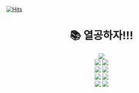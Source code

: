 [![Hits](https://hits.seeyoufarm.com/api/count/incr/badge.svg?url=https%3A%2F%2Fgithub.com%2Fseonwoojh&count_bg=%23FFE200&title_bg=%23333333&icon=skyliner.svg&icon_color=%23FFFFFF&title=hits&edge_flat=false)](https://hits.seeyoufarm.com)

<!--
  <div align=center><h1>👋 Hi there!!!</h1></div>
<br>
<div align=center> -->
  
 <!--  **정보통계학을 전공했고 데이터 엔지니어를 준비 중입니다.** -->
 <!--  <br> -->
  <!-- **IaC, Container Orchestration, ETL 파이프라인 개발 및 운영에 관심이 많습니다.** -->
  
<!-- [![Anurag's GitHub stats](https://github-readme-stats.vercel.app/api?username=seonwoojh&show_icons=true&theme=tokyonight)](https://github.com/anuraghazra/github-readme-stats) -->

<!-- <img src="https://img.shields.io/badge/java-007396?style=for-the-badge&logo=java&logoColor=white"> -->


<!--  <br>  -->

<div align=center><h1>📚 열공하자!!! </h1></div>

<div align=center> 
  
  
  <img src="https://img.shields.io/badge/python-3776AB?style=for-the-badge&logo=python&logoColor=white">
  <br>
  <img src="https://img.shields.io/badge/github-181717?style=for-the-badge&logo=github&logoColor=white">
  <img src="https://img.shields.io/badge/git-F05032?style=for-the-badge&logo=git&logoColor=white"> 
  <br>
  <img src="https://img.shields.io/badge/linux-FCC624?style=for-the-badge&logo=linux&logoColor=black">
  <img src="https://img.shields.io/badge/Terraform-7B42BC?style=for-the-badge&logo=terraform&logoColor=white">
  <br>
  <img src="https://img.shields.io/badge/Docker-2496ED?style=for-the-badge&logo=docker&logoColor=white">
  <img src="https://img.shields.io/badge/Kubernetes-326CE5?style=for-the-badge&logo=Kubernetes&logoColor=white">
  <br>
  <img src="https://img.shields.io/badge/Elastic Stack-005571?style=for-the-badge&logo=Elastic Stack&logoColor=white">
  <img src="https://img.shields.io/badge/Apache Kafka-231F20?style=for-the-badge&logo=Apache Kafka&logoColor=white">
<!--  <img src="https://img.shields.io/badge/Apache Kafka-231F20?style=for-the-badge&logo=Apache Kafka&logoColor=white"> -->
<!--  <img src="https://img.shields.io/badge/Apache Airflow-017CEE?style=for-the-badge&logo=Apache Airflow&logoColor=white"> -->
  <br>
<!--   <img src="https://img.shields.io/badge/Amazon AWS-232F3E?style=for-the-badge&logo=Amazon AWS&logoColor=white">
  <img src="https://img.shields.io/badge/Microsoft Azure-0078D4?style=for-the-badge&logo=Microsoft Azure&logoColor=white">
  <br> -->
  
